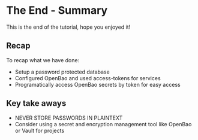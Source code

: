 # The End - Summary
This is the end of the tutorial, hope you enjoyed it!

## Recap
To recap what we have done:
- Setup a password protected database
- Configured OpenBao and used access-tokens for services
- Programatically access OpenBao secrets by token for easy access

## Key take aways
- NEVER STORE PASSWORDS IN PLAINTEXT
- Consider using a secret and encryption management tool like OpenBao or Vault for projects

